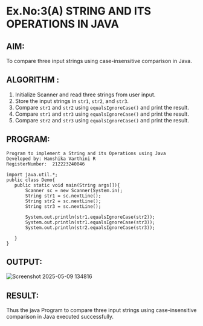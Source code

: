 # Ex.No:3(A)  STRING AND ITS OPERATIONS IN JAVA
## AIM:
To compare three input strings using case-insensitive comparison in Java.

## ALGORITHM :
1. Initialize Scanner and read three strings from user input.
2. Store the input strings in `str1`, `str2`, and `str3`.
3. Compare `str1` and `str2` using `equalsIgnoreCase()` and print the result.
4. Compare `str1` and `str3` using `equalsIgnoreCase()` and print the result.
5. Compare `str2` and `str3` using `equalsIgnoreCase()` and print the result.

## PROGRAM:
 ```
Program to implement a String and its Operations using Java
Developed by: Hanshika Varthini R
RegisterNumber:  212223240046

import java.util.*;
public class Demo{
    public static void main(String args[]){
        Scanner sc = new Scanner(System.in);
        String str1 = sc.nextLine();
        String str2 = sc.nextLine();
        String str3 = sc.nextLine();
        
        System.out.println(str1.equalsIgnoreCase(str2));
        System.out.println(str1.equalsIgnoreCase(str3));
        System.out.println(str2.equalsIgnoreCase(str3));
        
    }
}

```

## OUTPUT:


![Screenshot 2025-05-09 134816](https://github.com/user-attachments/assets/780c6667-35b3-404d-acd5-5599fe6544d8)

## RESULT:
Thus the java Program to compare three input strings using case-insensitive comparison in Java executed successfully.

